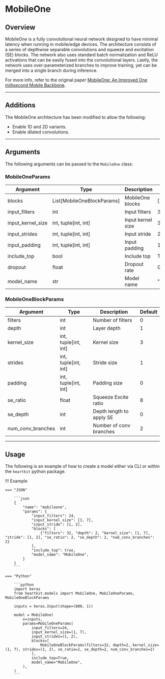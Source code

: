 # MobileOne

## <span class="sk-h2-span">Overview</span>

MobileOne is a fully convolutional neural network designed to have minimal latency when running in mobile/edge devices. The architecture consists of a series of depthwise separable convolutions and squeeze and excitation (SE) blocks. The network also uses standard batch normalization and ReLU activations that can be easily fused into the convolutional layers. Lastly, the network uses over-parameterized branches to improve training, yet can be merged into a single branch during inference.

For more info, refer to the original paper [MobileOne: An Improved One millisecond Mobile Backbone](https://doi.org/10.48550/arXiv.2206.04040).

---

## <span class="sk-h2-span">Additions</span>

The MobileOne architecture has been modified to allow the following:

* Enable 1D and 2D variants.
* Enable dilated convolutions.

---

## <span class="sk-h2-span">Arguments</span>

The following arguments can be passed to the `MobileOne` class:

### MobileOneParams

| Argument | Type | Description | Default |
| --- | --- | --- | --- |
| blocks | List[MobileOneBlockParams] | MobileOne blocks | [] |
| input_filters | int | Input filters | 3 |
| input_kernel_size | int, tuple[int, int] | Input kernel size | 3 |
| input_strides | int, tuple[int, int] | Input stride | 2 |
| input_padding | int, tuple[int, int] | Input padding | 1 |
| include_top | bool | Include top | True |
| dropout | float | Dropout rate | 0.2 |
| model_name | str | Model name | "MobileOne" |

### MobileOneBlockParams

| Argument | Type | Description | Default |
| --- | --- | --- | --- |
| filters | int | Number of filters | 0 |
| depth | int | Layer depth | 1 |
| kernel_size | int, tuple[int, int] | Kernel size | 3 |
| strides | int, tuple[int, int] | Stride size | 1 |
| padding | int, tuple[int, int] | Padding size | 0 |
| se_ratio | float | Squeeze Excite ratio | 8 |
| se_depth | int | Depth length to apply SE | 0 |
| num_conv_branches | int | Number of conv branches | 2 |

---

## <span class="sk-h2-span">Usage</span>

The following is an example of how to create a model either via CLI or within the `heartkit` python package.

!!! Example

    === "JSON"

        ```json
        {
            "name": "mobileone",
            "params": {
                "input_filters": 24,
                "input_kernel_size": [1, 7],
                "input_stride": [1, 2],
                "blocks": [
                    {"filters": 32, "depth": 2, "kernel_size": [1, 7], "stride": [1, 2], "se_ratio": 2, "se_depth": 2, "num_conv_branches": 2}
                ],
                "include_top": true,
                "model_name": "MobileOne",
            }
        }
        ```

    === "Python"

        ```python
        import keras
        from heartkit.models import MobileOne, MobileOneParams, MobileOneBlockParams

        inputs = keras.Input(shape=(800, 1))

        model = MobileOne(
            x=inputs,
            params=MobileOneParams(
                input_filters=24,
                input_kernel_size=(1, 7),
                input_strides=(1, 2),
                blocks=[
                    MobileOneBlockParams(filters=32, depth=2, kernel_size=(1, 7), strides=(1, 2), se_ratio=2, se_depth=2, num_conv_branches=2)
                ],
                include_top=True,
                model_name="MobileOne",
            ),
        )
        ```
